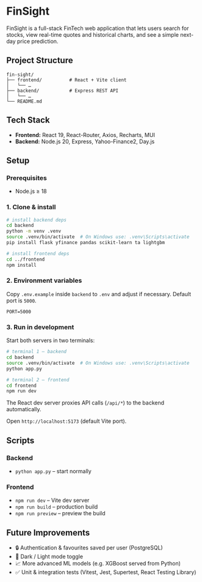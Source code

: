 # FinSight

FinSight is a full-stack FinTech web application that lets users search for stocks, view real-time quotes and historical charts, and see a simple next-day price prediction.

## Project Structure
```
fin-sight/
├── frontend/          # React + Vite client
│   └── …
├── backend/           # Express REST API
│   └── …
└── README.md
```

## Tech Stack
* **Frontend:** React 19, React-Router, Axios, Recharts, MUI
* **Backend:** Node.js 20, Express, Yahoo-Finance2, Day.js

## Setup
### Prerequisites
* Node.js ≥ 18

### 1. Clone & install
```bash
# install backend deps
cd backend
python -m venv .venv
source .venv/bin/activate  # On Windows use: .venv\Scripts\activate
pip install flask yfinance pandas scikit-learn ta lightgbm

# install frontend deps
cd ../frontend
npm install
```

### 2. Environment variables
Copy `.env.example` inside `backend` to `.env` and adjust if necessary. Default port is `5000`.

```
PORT=5000
```

### 3. Run in development
Start both servers in two terminals:
```bash
# terminal 1 – backend
cd backend
source .venv/bin/activate  # On Windows use: .venv\Scripts\activate
python app.py

# terminal 2 – frontend
cd frontend
npm run dev
```
The React dev server proxies API calls (`/api/*`) to the backend automatically.

Open `http://localhost:5173` (default Vite port).

## Scripts
### Backend
* `python app.py` – start normally

### Frontend
* `npm run dev` – Vite dev server
* `npm run build` – production build
* `npm run preview` – preview the build

## Future Improvements
* 🔒 Authentication & favourites saved per user (PostgreSQL)
* 🌙 Dark / Light mode toggle
* 📈 More advanced ML models (e.g. XGBoost served from Python)
* ✅ Unit & integration tests (Vitest, Jest, Supertest, React Testing Library)
